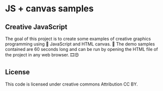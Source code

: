 # JS + canvas samples

## Creative JavaScript
The goal of this project is to create some examples of creative graphics programming using 🍦 JavaScript and HTML canvas. 🎨 The demo samples contained are 60 seconds long and can be run by opening the HTML file of the project in any web browser. 🎞😍


## License
This code is licensed under creative commons Attribution CC BY.
